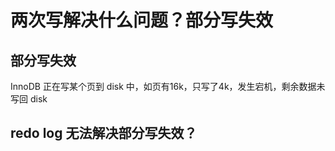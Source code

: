 # 两次写解决什么问题？部分写失效

## 部分写失效
InnoDB 正在写某个页到 disk 中，如页有16k，只写了4k，发生宕机，剩余数据未写回 disk

## redo log 无法解决部分写失效？
